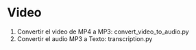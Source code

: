 # Video
1. Convertir el video de MP4 a MP3: convert_video_to_audio.py
2. Convertir el audio MP3 a Texto: transcription.py
   

